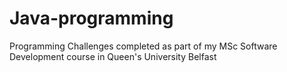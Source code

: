 # Java-programming
Programming Challenges completed as part of my MSc Software Development course in Queen's University Belfast
